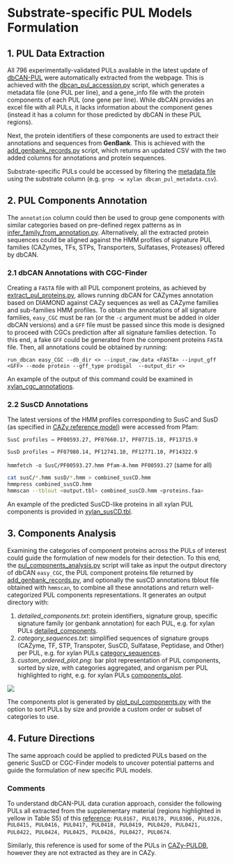 # Substrate-specific PUL Models Formulation

## 1. PUL Data Extraction

All 796 experimentally-validated PULs available in the latest update of [dbCAN-PUL](https://aca.unl.edu/dbCAN_PUL/dbCAN_PUL/) were automatically extracted from the webpage. This is achieved with the [dbcan_pul_accession.py](bin/dbcan_pul_accession.py) script, which generates a metadata file (one PUL per line), and a gene_info file with the protein components of each PUL (one gene per line). While dbCAN provides an excel file with all PULs, it lacks information about the component genes (instead it has a column for those predicted by dbCAN in these PUL regions).

Next, the protein identifiers of these components are used to extract their annotations and sequences from **GenBank**. This is achieved with the [add_genbank_records.py](bin/add_genbank_records.py) script, which returns an updated CSV with the two added columns for annotations and protein sequences. 

Substrate-specific PULs could be accessed by filtering the [metadata file](data/dbcan_pul_metadata_corrected_fixed.csv) using the substrate column (e.g. `grep -w xylan dbcan_pul_metadata.csv`).

## 2. PUL Components Annotation

The `annotation` column could then be used to group gene components with similar categories based on pre-defined regex patterns as in [infer_family_from_annotation.py](bin/infer_family_from_annotation.py). Alternatively, all the extracted protein sequences could be aligned against the HMM profiles of signature PUL families (CAZymes, TFs, STPs, Transporters, Sulfatases, Proteases) offered by dbCAN. 

### 2.1 dbCAN Annotations with CGC-Finder

Creating a `FASTA` file with all PUL component proteins, as achieved by [extract_pul_proteins.py](bin/extract_pul_proteins.py), allows running dbCAN for CAZymes annotation based on DIAMOND against CAZy sequences as well as CAZyme families and sub-families HMM profiles. To obtain the annotations of all signature families, `easy_CGC` must be ran (or the `-c` argument must be added in older dbCAN versions) and a `GFF` file must be passed since this mode is designed to proceed with CGCs prediction after all signature families detection. To this end, a fake `GFF` could be generated from the component proteins `FASTA` file. Then, all annotations could be obtained by running:

`run_dbcan easy_CGC --db_dir <> --input_raw_data <FASTA> --input_gff <GFF> --mode protein --gff_type prodigal  --output_dir <>`

An example of the output of this command could be examined in [xylan_cgc_annotations](data/cgc_easy_xylan_updated/).

### 2.2 SusCD Annotations

The latest versions of the HMM profiles corresponding to SusC and SusD (as specified in [CAZy reference model](https://doi.org/10.1093/bioinformatics/btu716)) were accessed from Pfam:

`SusC profiles → PF00593.27, PF07660.17, PF07715.18, PF13715.9`

`SusD profiles → PF07980.14, PF12741.10, PF12771.10, PF14322.9`

`hmmfetch -o SusC/PF00593.27.hmm Pfam-A.hmm PF00593.27` (same for all)
```bash
cat susC/*.hmm susD/*.hmm > combined_susCD.hmm
hmmpress combined_susCD.hmm
hmmscan --tblout <output.tbl> combined_susCD.hmm <proteins.faa>
```
An example of the predicted SusCD-like proteins in all xylan PUL components is provided in [xylan_susCD.tbl](data/xylan_susCD.tbl).

## 3. Components Analysis

Examining the categories of component proteins across the PULs of interest could guide the formulation of new models for their detection. To this end, the [pul_components_analysis.py](bin/pul_components_analysis.py) script will take as input the output directory of dbCAN `easy_CGC`, the PUL component proteins file returned by [add_genbank_records.py](bin/add_genbank_records.py), and optionally the susCD annotations tblout file obtained with `hmmscan`, to combine all these annotations and return well-categorized PUL components representations. It generates an output directory with:
1. _detailed_components.txt_: protein identifiers, signature group, specific signature family (or genbank annotation) for each PUL, e.g. for xylan PULs [detailed_components](pul_component_patterns/detailed_components.txt).
2. _category_sequences.txt_: simplified sequences of signature groups (CAZyme, TF, STP, Transpoter, SusCD, Sulfatase, Peptidase, and Other) per PUL, e.g. for xylan PULs [category_sequences](pul_component_patterns/category_sequences.txt). 
3. _custom_ordered_plot.png_: bar plot representation of PUL components, sorted by size, with categories aggregated, and organism per PUL highlighted to right, e.g. for xylan PULs [components_plot](pul_component_patterns/custom_ordered_plot.png).

![](pul_component_patterns/custom_ordered_plot.png)

The components plot is generated by [plot_pul_components.py](bin/plot_pul_components.py) with the option to sort PULs by size and provide a custom order or subset of categories to use. 

## 4. Future Directions

The same approach could be applied to predicted PULs based on the generic SusCD or CGC-Finder models to uncover potential patterns and guide the formulation of new specific PUL models. 

### Comments

To understand dbCAN-PUL data curation approach, consider the following PULs all extracted from the supplementary material (regions highlighted in yellow in Table S5) of this [reference](https://doi.org/10.1371/journal.pbio.1001221): `PUL0167, PUL0178, PUL0306, PUL0326, PUL0415, PUL0416, PUL0417, PUL0418, PUL0419, PUL0420, PUL0421, PUL0422, PUL0424, PUL0425, PUL0426, PUL0427, PUL0674`.

Similarly, this reference is used for some of the PULs in [CAZy-PULDB](https://www.cazy.org/PULDB/index.php?substr8=xylan), however they are not extracted as they are in CAZy. 

